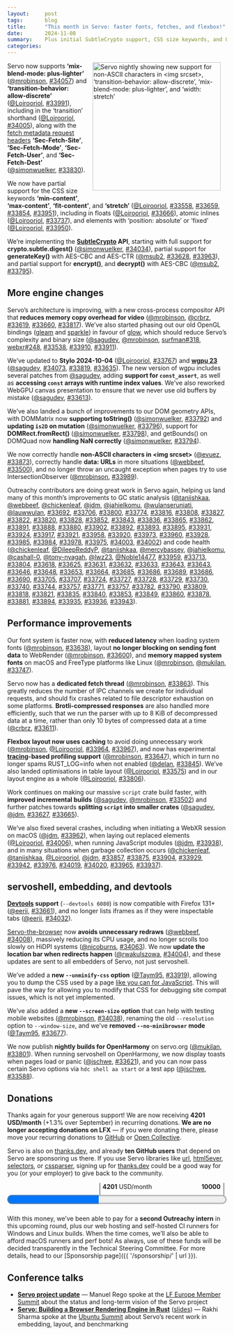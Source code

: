 ```yaml
---
layout:     post
tags:       blog
title:      "This month in Servo: faster fonts, fetches, and flexbox!"
date:       2024-11-08
summary:    Plus initial SubtleCrypto support, CSS size keywords, and OpenHarmony nightlies.
categories:
---
```


<figure class="_figr"><a href="{{ '/img/blog/october-2024-narrow.png' | url }}"><img src="{{ '/img/blog/october-2024-narrow.png' | url }}"
    alt="Servo nightly showing new support for non-ASCII characters in <img srcset>, ‘transition-behavior: allow-discrete’, ‘mix-blend-mode: plus-lighter’, and ‘width: stretch’"></a></figure>

Servo now supports **‘mix-blend-mode: plus-lighter’** ([@mrobinson](https://github.com/mrobinson), [#34057](https://github.com/servo/servo/pull/34057)) and **‘transition-behavior: allow-discrete’** ([@Loirooriol](https://github.com/Loirooriol), [#33991](https://github.com/servo/servo/pull/33991)), including in the ‘transition’ shorthand ([@Loirooriol](https://github.com/Loirooriol), [#34005](https://github.com/servo/servo/pull/34005)), along with the [fetch metadata request headers](https://w3c.github.io/webappsec-fetch-metadata/) **‘Sec-Fetch-Site’**, **‘Sec-Fetch-Mode’**, **‘Sec-Fetch-User’**, and **‘Sec-Fetch-Dest’** ([@simonwuelker](https://github.com/simonwuelker), [#33830](https://github.com/servo/servo/pull/33830)).

We now have partial support for the CSS size keywords **‘min-content’**, **‘max-content’**, **‘fit-content’**, and **‘stretch’** ([@Loirooriol](https://github.com/Loirooriol), [#33558](https://github.com/servo/servo/pull/33558), [#33659](https://github.com/servo/servo/pull/33659), [#33854](https://github.com/servo/servo/pull/33854), [#33951](https://github.com/servo/servo/pull/33951)), including in floats ([@Loirooriol](https://github.com/Loirooriol), [#33666](https://github.com/servo/servo/pull/33666)), atomic inlines ([@Loirooriol](https://github.com/Loirooriol), [#33737](https://github.com/servo/servo/pull/33737)), and elements with ‘position: absolute’ or ‘fixed’ ([@Loirooriol](https://github.com/Loirooriol), [#33950](https://github.com/servo/servo/pull/33950)).

We’re implementing the **[SubtleCrypto](https://developer.mozilla.org/en-US/docs/Web/API/SubtleCrypto) API**, starting with full support for **crypto.subtle.digest()** ([@simonwuelker](https://github.com/simonwuelker), [#34034](https://github.com/servo/servo/pull/34034)), partial support for **generateKey()** with AES-CBC and AES-CTR ([@msub2](https://github.com/msub2), [#33628](https://github.com/servo/servo/pull/33628), [#33963](https://github.com/servo/servo/pull/33963)), and partial support for **encrypt()**, and **decrypt()** with AES-CBC ([@msub2](https://github.com/msub2), [#33795](https://github.com/servo/servo/pull/33795)).

## More engine changes

Servo’s architecture is improving, with a new cross-process compositor API that **reduces memory copy overhead for video** ([@mrobinson](https://github.com/mrobinson), [@crbrz](https://github.com/crbrz), [#33619](https://github.com/servo/servo/pull/33619), [#33660](https://github.com/servo/servo/pull/33660), [#33817](https://github.com/servo/servo/pull/33817)).
We’ve also started phasing out our old OpenGL bindings ([gleam](https://github.com/servo/gleam) and [sparkle](https://github.com/servo/sparkle)) in favour of [glow](https://crates.io/crates/glow), which should reduce Servo’s complexity and binary size ([@sagudev](https://github.com/sagudev), [@mrobinson](https://github.com/mrobinson), [surfman#318](https://github.com/servo/surfman/pull/318), [webxr#248](https://github.com/servo/webxr/pull/248), [#33538](https://github.com/servo/servo/pull/33538), [#33910](https://github.com/servo/servo/pull/33910), [#33911](https://github.com/servo/servo/pull/33911)).

We’ve updated to **Stylo 2024-10-04** ([@Loirooriol](https://github.com/Loirooriol), [#33767](https://github.com/servo/servo/pull/33767)) and [**wgpu 23**](https://github.com/gfx-rs/wgpu/releases/tag/v23.0.0) ([@sagudev](https://github.com/sagudev), [#34073](https://github.com/servo/servo/pull/34073), [#33819](https://github.com/servo/servo/pull/33819), [#33635](https://github.com/servo/servo/pull/33635)).
The new version of wgpu includes several patches from [@sagudev](https://github.com/sagudev), adding **support for `const_assert`**, as well as **accessing `const` arrays with runtime index values**.
We’ve also reworked WebGPU canvas presentation to ensure that we never use old buffers by mistake ([@sagudev](https://github.com/sagudev), [#33613](https://github.com/servo/servo/pull/33613)).

We’ve also landed a bunch of improvements to our DOM geometry APIs, with DOMMatrix now **supporting toString()** ([@simonwuelker](https://github.com/simonwuelker), [#33792](https://github.com/servo/servo/pull/33792)) and **updating `is2D` on mutation** ([@simonwuelker](https://github.com/simonwuelker), [#33796](https://github.com/servo/servo/pull/33796)), support for **DOMRect.fromRect()** ([@simonwuelker](https://github.com/simonwuelker), [#33798](https://github.com/servo/servo/pull/33798)), and getBounds() on DOMQuad now **handling NaN correctly** ([@simonwuelker](https://github.com/simonwuelker), [#33794](https://github.com/servo/servo/pull/33794)).

We now correctly handle **non-ASCII characters in &lt;img srcset>** ([@evuez](https://github.com/evuez), [#33873](https://github.com/servo/servo/pull/33873)), correctly handle **data: URLs** in more situations ([@webbeef](https://github.com/webbeef), [#33500](https://github.com/servo/servo/pull/33500)), and no longer throw an uncaught exception when pages try to use IntersectionObserver ([@mrobinson](https://github.com/mrobinson), [#33989](https://github.com/servo/servo/pull/33989)).

Outreachy contributors are doing great work in Servo again, helping us land many of this month’s improvements to GC static analysis ([@taniishkaa](https://github.com/taniishkaa), [@webbeef](https://github.com/webbeef), [@chickenleaf](https://github.com/chickenleaf), [@jdm](https://github.com/jdm), [@jahielkomu](https://github.com/jahielkomu), [@wulanseruniati](https://github.com/wulanseruniati), [@lauwwulan](https://github.com/lauwwulan), [#33692](https://github.com/servo/servo/pull/33692), [#33706](https://github.com/servo/servo/pull/33706), [#33800](https://github.com/servo/servo/pull/33800), [#33774](https://github.com/servo/servo/pull/33774), [#33816](https://github.com/servo/servo/pull/33816), [#33808](https://github.com/servo/servo/pull/33808), [#33827](https://github.com/servo/servo/pull/33827), [#33822](https://github.com/servo/servo/pull/33822), [#33820](https://github.com/servo/servo/pull/33820), [#33828](https://github.com/servo/servo/pull/33828), [#33852](https://github.com/servo/servo/pull/33852), [#33843](https://github.com/servo/servo/pull/33843), [#33836](https://github.com/servo/servo/pull/33836), [#33865](https://github.com/servo/servo/pull/33865), [#33862](https://github.com/servo/servo/pull/33862), [#33891](https://github.com/servo/servo/pull/33891), [#33888](https://github.com/servo/servo/pull/33888), [#33880](https://github.com/servo/servo/pull/33880), [#33902](https://github.com/servo/servo/pull/33902), [#33892](https://github.com/servo/servo/pull/33892), [#33893](https://github.com/servo/servo/pull/33893), [#33895](https://github.com/servo/servo/pull/33895), [#33931](https://github.com/servo/servo/pull/33931), [#33924](https://github.com/servo/servo/pull/33924), [#33917](https://github.com/servo/servo/pull/33917), [#33921](https://github.com/servo/servo/pull/33921), [#33958](https://github.com/servo/servo/pull/33958), [#33920](https://github.com/servo/servo/pull/33920), [#33973](https://github.com/servo/servo/pull/33973), [#33960](https://github.com/servo/servo/pull/33960), [#33928](https://github.com/servo/servo/pull/33928), [#33985](https://github.com/servo/servo/pull/33985), [#33984](https://github.com/servo/servo/pull/33984), [#33978](https://github.com/servo/servo/pull/33978), [#33975](https://github.com/servo/servo/pull/33975), [#34003](https://github.com/servo/servo/pull/34003), [#34002](https://github.com/servo/servo/pull/34002)) and code health ([@chickenleaf](https://github.com/chickenleaf), [@DileepReddyP](https://github.com/DileepReddyP), [@taniishkaa](https://github.com/taniishkaa), [@mercybassey](https://github.com/mercybassey), [@jahielkomu](https://github.com/jahielkomu), [@cashall-0](https://github.com/cashall-0), [@tony-nyagah](https://github.com/tony-nyagah), [@lwz23](https://github.com/lwz23), [@Noble14477](https://github.com/Noble14477), [#33959](https://github.com/servo/servo/pull/33959), [#33713](https://github.com/servo/servo/pull/33713), [#33804](https://github.com/servo/servo/pull/33804), [#33618](https://github.com/servo/servo/pull/33618), [#33625](https://github.com/servo/servo/pull/33625), [#33631](https://github.com/servo/servo/pull/33631), [#33632](https://github.com/servo/servo/pull/33632), [#33633](https://github.com/servo/servo/pull/33633), [#33643](https://github.com/servo/servo/pull/33643), [#33643](https://github.com/servo/servo/pull/33643), [#33646](https://github.com/servo/servo/pull/33646), [#33648](https://github.com/servo/servo/pull/33648), [#33653](https://github.com/servo/servo/pull/33653), [#33664](https://github.com/servo/servo/pull/33664), [#33685](https://github.com/servo/servo/pull/33685), [#33686](https://github.com/servo/servo/pull/33686), [#33689](https://github.com/servo/servo/pull/33689), [#33686](https://github.com/servo/servo/pull/33686), [#33690](https://github.com/servo/servo/pull/33690), [#33705](https://github.com/servo/servo/pull/33705), [#33707](https://github.com/servo/servo/pull/33707), [#33724](https://github.com/servo/servo/pull/33724), [#33727](https://github.com/servo/servo/pull/33727), [#33728](https://github.com/servo/servo/pull/33728), [#33729](https://github.com/servo/servo/pull/33729), [#33730](https://github.com/servo/servo/pull/33730), [#33740](https://github.com/servo/servo/pull/33740), [#33744](https://github.com/servo/servo/pull/33744), [#33757](https://github.com/servo/servo/pull/33757), [#33771](https://github.com/servo/servo/pull/33771), [#33757](https://github.com/servo/servo/pull/33757), [#33782](https://github.com/servo/servo/pull/33782), [#33790](https://github.com/servo/servo/pull/33790), [#33809](https://github.com/servo/servo/pull/33809), [#33818](https://github.com/servo/servo/pull/33818), [#33821](https://github.com/servo/servo/pull/33821), [#33835](https://github.com/servo/servo/pull/33835), [#33840](https://github.com/servo/servo/pull/33840), [#33853](https://github.com/servo/servo/pull/33853), [#33849](https://github.com/servo/servo/pull/33849), [#33860](https://github.com/servo/servo/pull/33860), [#33878](https://github.com/servo/servo/pull/33878), [#33881](https://github.com/servo/servo/pull/33881), [#33894](https://github.com/servo/servo/pull/33894), [#33935](https://github.com/servo/servo/pull/33935), [#33936](https://github.com/servo/servo/pull/33936), [#33943](https://github.com/servo/servo/pull/33943)).

## Performance improvements

Our font system is faster now, with **reduced latency** when loading system fonts ([@mrobinson](https://github.com/mrobinson), [#33638](https://github.com/servo/servo/pull/33638)), layout **no longer blocking on sending font data** to WebRender ([@mrobinson](https://github.com/mrobinson), [#33600](https://github.com/servo/servo/pull/33600)), and **memory mapped system fonts** on macOS and FreeType platforms like Linux ([@mrobinson](https://github.com/mrobinson), [@mukilan](https://github.com/mukilan), [#33747](https://github.com/servo/servo/pull/33747)).

Servo now has a **dedicated fetch thread** ([@mrobinson](https://github.com/mrobinson), [#33863](https://github.com/servo/servo/pull/33863)).
This greatly reduces the number of IPC channels we create for individual requests, and should fix crashes related to file descriptor exhaustion on some platforms.
**Brotli-compressed responses** are also handled more efficiently, such that we run the parser with up to 8 KiB of decompressed data at a time, rather than only 10 bytes of compressed data at a time ([@crbrz](https://github.com/crbrz), [#33611](https://github.com/servo/servo/pull/33611)).

**Flexbox layout now uses caching** to avoid doing unnecessary work ([@mrobinson](https://github.com/mrobinson), [@Loirooriol](https://github.com/Loirooriol), [#33964](https://github.com/servo/servo/pull/33964), [#33967](https://github.com/servo/servo/pull/33967)), and now has experimental **[tracing](https://docs.rs/tracing/0.1.40/tracing/)-based profiling support** ([@mrobinson](https://github.com/mrobinson), [#33647](https://github.com/servo/servo/pull/33647)), which in turn no longer spams RUST_LOG=info when not enabled ([@delan](https://github.com/delan), [#33845](https://github.com/servo/servo/pull/33845)).
We’ve also landed optimisations in table layout ([@Loirooriol](https://github.com/Loirooriol), [#33575](https://github.com/servo/servo/pull/33575)) and in our layout engine as a whole ([@Loirooriol](https://github.com/Loirooriol), [#33806](https://github.com/servo/servo/pull/33806)).

Work continues on making our massive `script` crate build faster, with **improved incremental builds** ([@sagudev](https://github.com/sagudev), [@mrobinson](https://github.com/mrobinson), [#33502](https://github.com/servo/servo/pull/33502)) and further patches towards **splitting `script` into smaller crates** ([@sagudev](https://github.com/sagudev), [@jdm](https://github.com/jdm), [#33627](https://github.com/servo/servo/pull/33627), [#33665](https://github.com/servo/servo/pull/33665)).

We’ve also fixed several crashes, including when initiating a WebXR session on macOS ([@jdm](https://github.com/jdm), [#33962](https://github.com/servo/servo/pull/33962)), when laying out replaced elements ([@Loirooriol](https://github.com/Loirooriol), [#34006](https://github.com/servo/servo/pull/34006)), when running JavaScript modules ([@jdm](https://github.com/jdm), [#33938](https://github.com/servo/servo/pull/33938)), and in many situations when garbage collection occurs ([@chickenleaf](https://github.com/chickenleaf), [@taniishkaa](https://github.com/taniishkaa), [@Loirooriol](https://github.com/Loirooriol), [@jdm](https://github.com/jdm), [#33857](https://github.com/servo/servo/pull/33857), [#33875](https://github.com/servo/servo/pull/33875), [#33904](https://github.com/servo/servo/pull/33904), [#33929](https://github.com/servo/servo/pull/33929), [#33942](https://github.com/servo/servo/pull/33942), [#33976](https://github.com/servo/servo/pull/33976), [#34019](https://github.com/servo/servo/pull/34019), [#34020](https://github.com/servo/servo/pull/34020), [#33965](https://github.com/servo/servo/pull/33965), [#33937](https://github.com/servo/servo/pull/33937)).

## servoshell, embedding, and devtools

**[Devtools](https://book.servo.org/hacking/using-devtools.html) support** (`--devtools 6080`) is now compatible with Firefox 131+ ([@eerii](https://github.com/eerii), [#33661](https://github.com/servo/servo/pull/33661)), and no longer lists iframes as if they were inspectable tabs ([@eerii](https://github.com/eerii), [#34032](https://github.com/servo/servo/pull/34032)).

[Servo-the-browser](https://book.servo.org/running-servoshell.html) now **avoids unnecessary redraws** ([@webbeef](https://github.com/webbeef), [#34008](https://github.com/servo/servo/pull/34008)), massively reducing its CPU usage, and no longer scrolls too slowly on HiDPI systems ([@nicoburns](https://github.com/nicoburns), [#34063](https://github.com/servo/servo/pull/34063)).
We now **update the location bar when redirects happen** ([@rwakulszowa](https://github.com/rwakulszowa), [#34004](https://github.com/servo/servo/pull/34004)), and these updates are sent to all embedders of Servo, not just servoshell.

We’ve added a **new `--unminify-css` option** ([@Taym95](https://github.com/Taym95), [#33919](https://github.com/servo/servo/pull/33919)), allowing you to dump the CSS used by a page [like you can for JavaScript](https://book.servo.org/hacking/web-compat-bugs.html#diagnosing-js-errors).
This will pave the way for allowing you to modify that CSS for debugging site compat issues, which is not yet implemented.

We’ve also added a **new `--screen-size` option** that can help with testing mobile websites ([@mrobinson](https://github.com/mrobinson), [#34038](https://github.com/servo/servo/pull/34038)), renaming the old `--resolution` option to `--window-size`, and we’ve **removed `--no-minibrowser` mode** ([@Taym95](https://github.com/Taym95), [#33677](https://github.com/servo/servo/pull/33677)).

We now publish **nightly builds for OpenHarmony** on servo.org ([@mukilan](https://github.com/mukilan), [#33801](https://github.com/servo/servo/pull/33801)).
When running servoshell on OpenHarmony, we now display toasts when pages load or panic ([@jschwe](https://github.com/jschwe), [#33621](https://github.com/servo/servo/pull/33621)), and you can now pass certain Servo options via `hdc shell aa start` or a test app ([@jschwe](https://github.com/jschwe), [#33588](https://github.com/servo/servo/pull/33588)).

## Donations

Thanks again for your generous support!
We are now receiving **4201 USD/month** (+1.3% over September) in recurring donations.
**We are no longer accepting donations on LFX** — if you were donating there, please move your recurring donations to [GitHub](https://github.com/sponsors/servo) or [Open Collective](https://opencollective.com/servo).

Servo is also on [thanks.dev](https://thanks.dev), and already **ten GitHub users** that depend on Servo are sponsoring us there.
If you use Servo libraries like [url](https://crates.io/crates/url/reverse_dependencies), [html5ever](https://crates.io/crates/html5ever/reverse_dependencies), [selectors](https://crates.io/crates/selectors/reverse_dependencies), or [cssparser](https://crates.io/crates/cssparser/reverse_dependencies), signing up for [thanks.dev](https://thanks.dev) could be a good way for you (or your employer) to give back to the community.

<figure class="_fig" style="width: 100%; margin: 1em 0;"><div class="_flex" style="height: calc(1lh + 3em); flex-flow: column nowrap; text-align: left;">
    <div style="position: relative; text-align: right;">
        <div style="position: absolute; margin-left: calc(100% * 4201 / 10000); padding-left: 0.5em;"><strong>4201</strong> USD/month</div>
        <div style="position: absolute; margin-left: calc(100% * 4201 / 10000); height: calc(1lh + 1.5em); border-left: 1px solid;"></div>
        <div style="position: absolute; margin-left: calc(100% - 0.5em); height: calc(1lh + 1.5em); border-left: 1px solid;"></div>
        <div style="padding-right: 1em;"><strong>10000</strong><!-- USD/month --></div>
    </div>
    <progress value="4201" max="10000" style="transform: scale(3); transform-origin: top left; width: calc(100% / 3);"></progress>
</div></figure>

With this money, we’ve been able to pay for a **second Outreachy intern** in this upcoming round, plus our web hosting and self-hosted CI runners for Windows and Linux builds.
When the time comes, we’ll also be able to afford macOS runners and perf bots!
As always, use of these funds will be decided transparently in the Technical Steering Committee.
For more details, head to our [Sponsorship page]({{ '/sponsorship/' | url }}).

## Conference talks

- [**Servo project update**](https://www.youtube.com/watch?v=NHa4LPpWRh8&t=1365s) — Manuel Rego spoke at the [LF Europe Member Summit](https://lfeumembersummit24.sched.com/event/1hUAF) about the status and long-term vision of the Servo project
- [**Servo: Building a Browser Rendering Engine in Rust**](https://events.canonical.com/event/51/contributions/516/) ([slides](https://servo.org/slides/2024-10-25-ubuntu-summit/)) — Rakhi Sharma spoke at the [Ubuntu Summit](https://events.canonical.com/event/51/contributions/516/) about Servo’s recent work in embedding, layout, and benchmarking

<style>
    /* guaranteed minimum width for first paragraph after a float */
    ._floatmin {
        display: block;
        width: 13em;
        overflow: hidden;
    }
    ._none {
        display: none;
    }
    ._fig:not(#specificity) {
        width: 33em;
        max-width: 100%;
        margin: 1em auto;
    }
    ._fig > ._flex {
        display: flex;
    }
    ._fig table {
        text-align: initial;
    }
    ._fig figcaption._notes {
        text-align: left;
        width: max-content;
        max-width: 100%;
    }
    ._figl:not(#specificity),
    ._figr:not(#specificity) {
        margin: 0 1em 1em;
    }
    ._figl {
        float: left;
        max-width: 100%;
    }
    ._figr {
        float: right;
        max-width: 100%;
    }
    ._figl > figcaption,
    ._figr > figcaption,
    ._figl > iframe,
    ._figr > iframe,
    ._figl > video,
    ._figr > video,
    ._figl > a > img,
    ._figr > a > img {
        width: 21em;
        max-width: 100%;
    }
    ._runin {
        margin-bottom: 1em;
    }
    ._runin > p,
    ._runin > h2 {
        display: inline;
    }
    ._correction {
        max-width: 33em;
        margin: 1em auto;
        border-bottom: 1px solid;
        padding-bottom: 1em;
    }
    ._note {
        margin: 1em 1em;
        border-left: 1px solid;
        padding-left: 1em;
        opacity: 0.75;
    }
</style>
